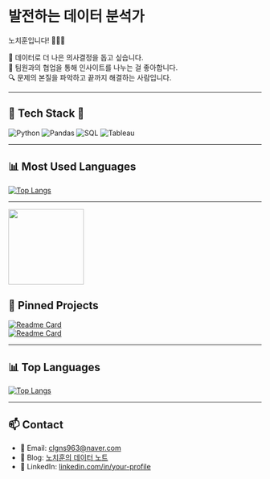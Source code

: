 # 발전하는 데이터 분석가  
노치훈입니다! 👨🏻‍💻

💭 데이터로 더 나은 의사결정을 돕고 싶습니다.  
🤝 팀원과의 협업을 통해 인사이트를 나누는 걸 좋아합니다.  
🔍 문제의 본질을 파악하고 끝까지 해결하는 사람입니다.

---

## 🌟 Tech Stack 🌟

![Python](https://img.shields.io/badge/Python-3776AB?style=for-the-badge&logo=python&logoColor=white)
![Pandas](https://img.shields.io/badge/Pandas-150458?style=for-the-badge&logo=pandas&logoColor=white)
![SQL](https://img.shields.io/badge/SQL-4479A1?style=for-the-badge&logo=sqlite&logoColor=white)
![Tableau](https://img.shields.io/badge/Tableau-E97627?style=for-the-badge&logo=tableau&logoColor=white)

---

## 📊 Most Used Languages

[![Top Langs](https://github-readme-stats.vercel.app/api/top-langs/?username=shclgns&layout=compact&theme=radical)](https://github.com/shclgns)

---

<img src="https://media.giphy.com/media/v1.Y2lkPTc5MGI3NjExbGpibWlrMHdoOGZtcTYzMGRtNXR1dW9lczJ3cnl3dTFyajZ6b2E4NiZlcD12MV9naWZzX3NlYXJjaCZjdD1n/dzaUX7CAG0Ihi/giphy.gif" width="150"/>

## 📌 Pinned Projects

[![Readme Card](https://github-readme-stats.vercel.app/api/pin/?username=your-username&repo=서울아파트실거래가-분석&theme=default)](https://github.com/your-username/서울아파트실거래가-분석)  
[![Readme Card](https://github-readme-stats.vercel.app/api/pin/?username=your-username&repo=고객세그먼트-분석&theme=default)](https://github.com/your-username/고객세그먼트-분석)

---

## 📊 Top Languages

[![Top Langs](https://github-readme-stats.vercel.app/api/top-langs/?username=your-username&layout=compact)](https://github.com/your-username)

---

## 📫 Contact

- 📮 Email: clgns963@naver.com
- 📝 Blog: [노치훈의 데이터 노트](https://blog.naver.com/codecraft_ch)  
- 🔗 LinkedIn: [linkedin.com/in/your-profile](https://www.linkedin.com/in/%EB%8F%84%EB%A6%AC-%EB%A7%9B-45a701349/)

